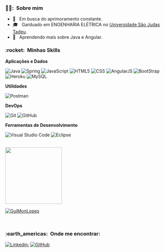 <h3> 🧛‍♂️: &nbsp;Sobre mim </h3>

- 🤔 &nbsp; Em busca do aprimoramento constante.
- 🎓 &nbsp; Garduado em ENGENHARIA ELÉTRICA no <a href="https://www.usjt.br/">Universidade São Judas Tadeu</a>.
- 🌱 &nbsp; Aprendendo mais sobre Java e Angular.

<h3> :rocket: &nbsp;Minhas Skills </h3>

**Aplicações e Dados**

  ![Java](https://img.shields.io/badge/-Java-333333?style=flat&logo=Java&logoColor=007396)
  ![Spring](https://img.shields.io/badge/Spring-6DB33F?style=for-the-badge&logo=spring&logoColor=white)
  ![JavaScript](https://img.shields.io/badge/-JavaScript-333333?style=flat&logo=javascript)
  ![HTML5](https://img.shields.io/badge/-HTML5-333333?style=flat&logo=HTML5)
  ![CSS](https://img.shields.io/badge/-CSS-333333?style=flat&logo=CSS3&logoColor=1572B6)
  ![AngularJS](https://img.shields.io/badge/AngularJS-E23237?style=for-the-badge&logo=angularjs&logoColor=white)
  ![BootStrap](https://img.shields.io/badge/Bootstrap-563D7C?style=for-the-badge&logo=bootstrap&logoColor=white)  
  ![Heroku](https://img.shields.io/badge/Heroku-430098?style=for-the-badge&logo=heroku&logoColor=white)
  ![MySQL](https://img.shields.io/badge/-MySQL-333333?style=flat&logo=mysql)

**Utilidades**

  ![Postman](https://img.shields.io/badge/-Postman-333333?style=flat&logo=postman)

**DevOps**

  ![Git](https://img.shields.io/badge/-Git-333333?style=flat&logo=git)
  ![GitHub](https://img.shields.io/badge/-GitHub-333333?style=flat&logo=github)

**Ferramentas de Desenvolvimento**

  ![Visual Studio Code](https://img.shields.io/badge/-Visual%20Studio%20Code-333333?style=flat&logo=visual-studio-code&logoColor=007ACC)
  ![Eclipse](https://img.shields.io/badge/-Eclipse-333333?style=flat&logo=eclipse-ide&logoColor=2C2255)

<br/>

<a href="https://github.com/GuiMonLopes">
  <img height="180em" src="https://github-readme-stats.vercel.app/api?username=GuiMonLopes&theme=dracula&show_icons=true" />
</a>

[![GuiMonLopes](https://github-readme-stats.vercel.app/api/top-langs/?username=GuiMonLopes&hide=html&layout=compact&theme=dracula)](https://github.com/GuiMonLopes)

<br/>

<h3> :earth_americas: &nbsp;Onde me encontrar: </h3> 

[![Linkedin:](https://img.shields.io/badge/-GUILHERME-blue?style=flat-square&logo=Linkedin&logoColor=white&link=https://www.linkedin.com/in/guilherme-monteiro-lopes/)](https://www.linkedin.com/in/guilherme-monteiro-lopes/)
[![GitHub]( https://img.shields.io/github/followers/VanessaSwerts?label=follow&style=social)](https://github.com/GuiMonLopes)
